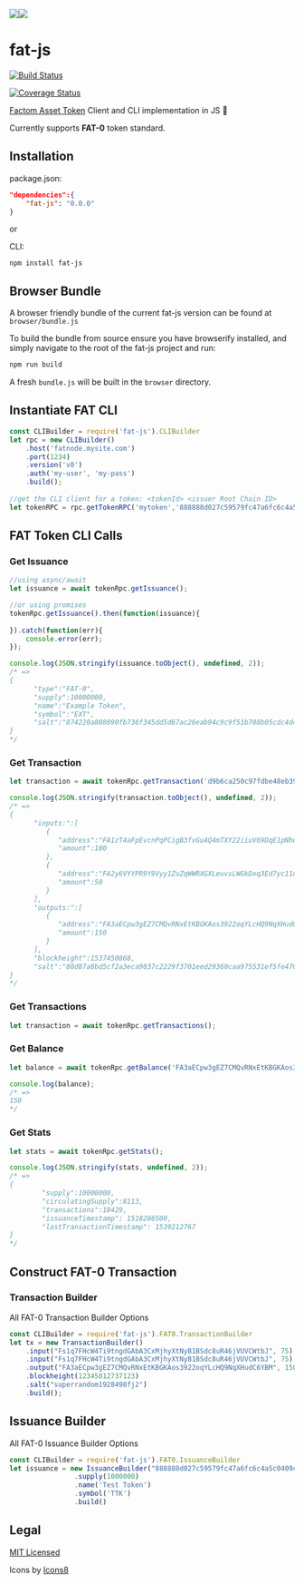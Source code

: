 ![](https://png.icons8.com/ios-glyphs/128/3498db/octahedron.png)![](https://png.icons8.com/ios/40/3498db/javascript-filled.png)

# fat-js

[![Build Status](https://travis-ci.com/DBGrow/fat-js.svg?token=REedCkSxoVCAw1Krjc8q&branch=master)](https://travis-ci.com/DBGrow/fat-js)

[![Coverage Status](https://coveralls.io/repos/github/DBGrow/fat-js/badge.svg?branch=master&t=X5s8cd)](https://coveralls.io/github/DBGrow/fat-js?branch=master)

[Factom Asset Token](https://github.com/DBGrow/FAT) Client and CLI implementation in JS :blue_heart:

Currently supports **FAT-0** token standard.



## Installation

package.json:

```json
"dependencies":{
	"fat-js": "0.0.0"
}
```

or

CLI:

```
npm install fat-js
```



## Browser Bundle

A browser friendly bundle of the current fat-js version can be found at `browser/bundle.js`

To build the bundle from source ensure you have browserify installed, and simply navigate to the root of the fat-js project and run:

```bash
npm run build
```

A fresh `bundle.js` will be built in the  `browser` directory.



## Instantiate FAT CLI

```javascript
const CLIBuilder = require('fat-js').CLIBuilder
let rpc = new CLIBuilder()
    .host('fatnode.mysite.com')
    .port(1234)
    .version('v0')
    .auth('my-user', 'my-pass')
    .build();
 
//get the CLI client for a token: <tokenId> <issuer Root Chain ID>
let tokenRPC = rpc.getTokenRPC('mytoken','888888d027c59579fc47a6fc6c4a5c0409c7c39bc38a86cb5fc0069978493762')
```



## FAT Token CLI Calls

### Get Issuance

```javascript
//using async/await
let issuance = await tokenRpc.getIssuance();

//or using promises
tokenRpc.getIssuance().then(function(issuance){
    
}).catch(function(err){
    console.error(err);
});

console.log(JSON.stringify(issuance.toObject(), undefined, 2));
/* =>
{  
      "type":"FAT-0",
      "supply":10000000,
      "name":"Example Token",
      "symbol":"EXT",
      "salt":"874220a808090fb736f345dd5d67ac26eab94c9c9f51b708b05cdc4d42f65aae"
}
*/
```



### Get Transaction

```javascript
let transaction = await tokenRpc.getTransaction('d9b6ca250c97fdbe48eb3972a7d4b906aac54f2048982acfcb6019bc2a018be9');

console.log(JSON.stringify(transaction.toObject(), undefined, 2));
/* =>
{
      "inputs:":[  
         {  
            "address":"FA1zT4aFpEvcnPqPCigB3fvGu4Q4mTXY22iiuV69DqE1pNhdF2MC",
            "amount":100
         },
         {  
            "address":"FA2y6VYYPR9Y9Vyy1ZuZqWWRXGXLeuvsLWGkDxq3Ed7yc11dbBKV",
            "amount":50
         }
      ],
      "outputs:":[  
         {  
            "address":"FA3aECpw3gEZ7CMQvRNxEtKBGKAos3922oqYLcHQ9NqXHudC6YBM",
            "amount":150
         }
      ],
      "blockheight":1537450868,
      "salt":"80d87a8bd5cf2a3eca9037c2229f3701eed29360caa975531ef5fe476b1b70b5"
}
*/
```



### Get Transactions

```javascript
let transaction = await tokenRpc.getTransactions();
```



### Get Balance

```javascript
let balance = await tokenRpc.getBalance('FA3aECpw3gEZ7CMQvRNxEtKBGKAos3922oqYLcHQ9NqXHudC6YBM');

console.log(balance);
/* =>
150
*/
```



### Get Stats

```javascript
let stats = await tokenRpc.getStats();

console.log(JSON.stringify(stats, undefined, 2));
/* =>
{
        "supply":10000000,
        "circulatingSupply":8113,
        "transactions":18429,
        "issuanceTimestamp": 1518286500,
        "lastTransactionTimestamp": 1539212767
}
*/
```



## Construct FAT-0 Transaction

### Transaction Builder

All FAT-0 Transaction Builder Options

```javascript
const CLIBuilder = require('fat-js').FAT0.TransactionBuilder
let tx = new TransactionBuilder()
	.input("Fs1q7FHcW4Ti9tngdGAbA3CxMjhyXtNyB1BSdc8uR46jVUVCWtbJ", 75)
	.input("Fs1q7FHcW4Ti9tngdGAbA3CxMjhyXtNyB1BSdc8uR46jVUVCWtbJ", 75)
	.output("FA3aECpw3gEZ7CMQvRNxEtKBGKAos3922oqYLcHQ9NqXHudC6YBM", 150)
	.blockheight(12345812737123)
    .salt("superrandom1928498fj2")
	.build();
```



## Issuance Builder

All FAT-0 Issuance Builder Options

```javascript
const CLIBuilder = require('fat-js').FAT0.IssuanceBuilder
let issuance = new IssuanceBuilder("888888d027c59579fc47a6fc6c4a5c0409c7c39bc38a86cb5fc0069978493762", "mytoken", "sk11pz4AG9XgB1eNVkbppYAWsgyg7sftDXqBASsagKJqvVRKYodCU")
                .supply(1000000)
                .name('Test Token')
                .symbol('TTK')
                .build()
```



## Legal

[MIT Licensed](LICENSE.md)

Icons by [Icons8](https://icons8.com)